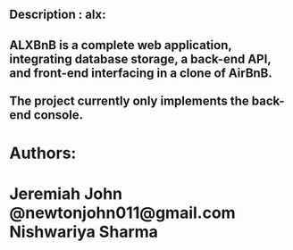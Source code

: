<h2>Description : alx:<h2>
ALXBnB is a complete web application, integrating database storage, a back-end API, and front-end interfacing in a clone of AirBnB.<br><br>
The project currently only implements the back-end console.
<h1>Authors:<h1>
	Jeremiah John @newtonjohn011@gmail.com<br>
	Nishwariya Sharma
